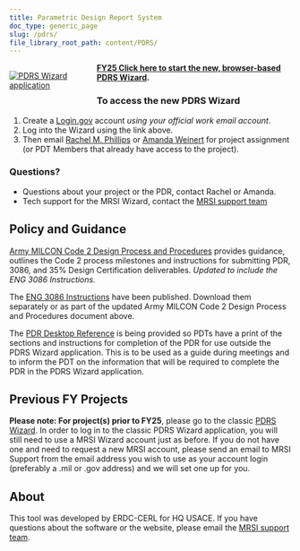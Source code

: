 ```yaml
---
title: Parametric Design Report System
doc_type: generic_page
slug: /pdrs/
file_library_root_path: content/PDRS/
---
```


<div>
  <div style="width: 128px; float: left; margin: 1em 2em 2em 0;">
    <a href="https://wizards.mrsi.erdc.dren.mil/"><img src="/admin/images/uploads/mbp-wizard-256x256.png" alt="PDRS Wizard application"/></a>

  </div>

  **[FY25 Click here to start the new, browser-based PDRS Wizard](https://wizards.mrsi.erdc.dren.mil/).**

</div>

### To access the new PDRS Wizard

1. Create a [Login.gov](https://secure.login.gov/sign_up/enter_email) account _using your official work email account_.
2. Log into the Wizard using the link above.
3. Then email [Rachel M. Phillips](mailto:rachel.m.phillips@usace.army.mil) or [Amanda Weinert](mailto:amanda.h.weinert@usace.army.mil) for project assignment (or PDT Members that already have access to the project).

<div style="clear: both">

### Questions?
- Questions about your project or the PDR, contact Rachel or Amanda.
- Tech support for the MRSI Wizard, contact the [MRSI support team](mailto:mrsi_support@usace.army.mil)

</div>

## Policy and Guidance

[Army MILCON Code 2 Design Process and Procedures](https://rfpwizard.mrsi.erdc.dren.mil/MRSI/content/PDRS/Policy/FY25%20Guidance%20and%20Templates/1_Instructions%20for%20FY25%20Army%20MILCON%20Code%202.pdf) provides guidance, outlines the Code 2 process milestones and instructions for submitting PDR, 3086, and 35% Design Certification deliverables. _Updated to include the ENG 3086 Instructions._

The [ENG 3086 Instructions](https://rfpwizard.mrsi.erdc.dren.mil/MRSI/content/PDRS/Policy/FY25%20Guidance%20and%20Templates/Appendix%20F_FY25%20ENG%203086%20Instructions.pdf) have been published. Download them separately or as part of the updated Army MILCON Code 2 Design Process and Procedures document above.

The [PDR Desktop Reference](https://rfpwizard.mrsi.erdc.dren.mil/MRSI/content/PDRS/Policy/FY25%20Guidance%20and%20Templates/FY25%20PDR%20Desktop%20Reference.pdf) is being provided so PDTs have a print of the sections and instructions for completion of the PDR for use outside the PDRS Wizard application. This is to be used as a guide during meetings and to inform the PDT on the information that will be required to complete the PDR in the PDRS Wizard application.

## Previous FY Projects

**Please note: For project(s) prior to FY25**, please go to the classic [PDRS Wizard](https://rfpwizard.mrsi.erdc.dren.mil/wizards/pdrsw/Client/WizardApplication.application). In order to log in to the classic PDRS Wizard application, you will still need to use a MRSI Wizard account just as before. If you do not have one and need to request a new MRSI account, please send an email to MRSI Support from the email address you wish to use as your account login (preferably a .mil or .gov address) and we will set one up for you.

## About

This tool was developed by ERDC-CERL for HQ USACE. If you have questions about the software or the website, please email the [MRSI support team](mailto:mrsi_support@usace.army.mil).
